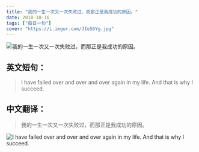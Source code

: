 ```yaml
---
title: "我的一生一次又一次失败过，而那正是我成功的原因。"
date: 2018-10-16
tags: ["每日一句"]
cover: "https://i.imgur.com/JIeS6Yg.jpg"
---
```


![我的一生一次又一次失败过，而那正是我成功的原因。](https://i.imgur.com/s63Uzus.jpg)

## 英文短句：
> I have failed over and over and over again in my life. And that is why I succeed.

<!--more-->

## 中文翻译：
> 我的一生一次又一次失败过，而那正是我成功的原因。

![I have failed over and over and over again in my life. And that is why I succeed.](https://i.imgur.com/zOBRM3w.jpg)

